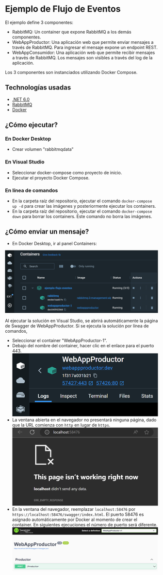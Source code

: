 # Ejemplo de Flujo de Eventos

El ejemplo define 3 componentes:

- RabbitMQ: Un container que expone RabbitMQ a los demás componentes.
- WebAppProductor: Una aplicación web que permite enviar mensajes a través de RabbitMQ. Para ingresar el mensaje expone un endpoint REST.
- WebAppConsumidor: Una aplicación web que permite recibir mensajes a través de RabbitMQ. Los mensajes son visibles a través del log de la aplicación.

Los 3 componentes son instanciados utilizando Docker Compose.

## Technologías usadas

- [.NET 6.0](https://dotnet.microsoft.com/)
- [RabbitMQ](https://www.rabbitmq.com/)
- [Docker](https://www.docker.com/)

## ¿Cómo ejecutar?

### En Docker Desktop

- Crear volumen "rabbitmqdata"

### En Visual Studio

- Seleccionar docker-compose como proyecto de inicio.
- Ejecutar el proyecto Docker Compose.

### En línea de comandos

- En la carpeta raíz del repositorio, ejecutar el comando `docker-compose up -d` para crear las imágenes y posteriormente ejecutar los containers.
- En la carpeta raíz del repositorio, ejecutar el comando `docker-compose down` para borrar los containers. Este comando no borra las imágenes.

## ¿Cómo enviar un mensaje?

- En Docker Desktop, ir al panel Containers:

![Containers](screenshot-containers.png)

Al ejecutar la solución en Visual Studio, se abrirá automáticamente la página de Swagger de WebAppProductor.
Si se ejecuta la solución por línea de comandos,

- Seleccionar el container "WebAppProductor-1".
- Debajo del nombre del container, hacer clic en el enlace para el puerto 443.
![WebAppProductor](screenshot-webappproductor.png)
- La ventana abierta en el navegador no presentará ninguna página, dado que la URL comienza con `http` en lugar de `https`.
![WebAppProductorSwagger1](screenshot-webappproductor-swagger-1.png)
- En la ventana del navegador, reemplazar `localhost:58476` por `https://localhost:58476/swagger/index.html`. El puerto 58476 es asignado automáticamente por Docker al momento de crear el container. En siguientes ejecuciones el número de puerto será diferente.
![WebAppProductorSwagger2](screenshot-webappproductor-swagger-2.png)
